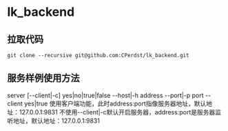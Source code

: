 # lk_backend

## 拉取代码

```shell
git clone --recursive git@github.com:CPerdst/lk_backend.git
```

## 服务样例使用方法
server [--client|-c] yes|no|true|false --host|-h address --port|-p port
--client yes|true 使用客户端功能，此时address:port指像服务器地址，默认地址：127.0.0.1:9831
不使用--client|-c默认开启服务器，address:port是服务器监听地址，默认地址：127.0.0.1:9831
